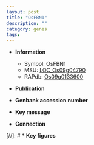 ```yaml
---
layout: post
title: "OsFBN1"
description: ""
category: genes
tags: 
---
```


* **Information**  
    + Symbol: OsFBN1  
    + MSU: [LOC_Os09g04790](http://rice.uga.edu/cgi-bin/ORF_infopage.cgi?orf=LOC_Os09g04790)  
    + RAPdb: [Os09g0133600](http://rapdb.dna.affrc.go.jp/viewer/gbrowse_details/irgsp1?name=Os09g0133600)  

* **Publication**  

* **Genbank accession number**  

* **Key message**  

* **Connection**  

[//]: # * **Key figures**  


